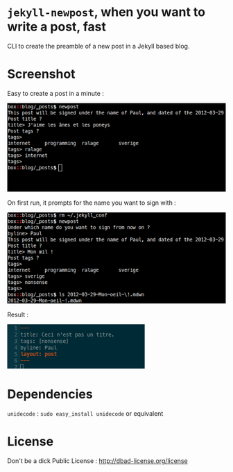 # `jekyll-newpost`, when you want to write a post, fast

CLI to create the preamble of a new post in a Jekyll based blog.

# Screenshot

Easy to create a post in a minute :

![Create a new post](https://github.com/padenot/jekyll-newpost/raw/master/newpost.png)

On first run, it prompts for the name you want to sign with :

![Prompt on first run](https://github.com/padenot/jekyll-newpost/raw/master/store_byline.png)

Result :

![Result](https://github.com/padenot/jekyll-newpost/raw/master/result.png)

# Dependencies

`unidecode` : `sudo easy_install unidecode` or equivalent

# License

Don't be a dick Public License :
<http://dbad-license.org/license>
